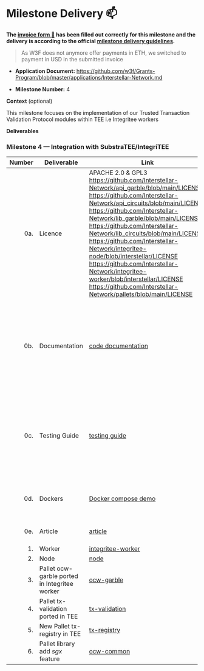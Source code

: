 # Milestone Delivery :mailbox:



**The [invoice form :pencil:](https://docs.google.com/forms/d/e/1FAIpQLSfmNYaoCgrxyhzgoKQ0ynQvnNRoTmgApz9NrMp-hd8mhIiO0A/viewform) has been filled out correctly for this milestone and the delivery is according to the official [milestone delivery guidelines](https://github.com/w3f/Grants-Program/blob/master/docs/milestone-deliverables-guidelines.md).**  

> As W3F does not anymore offer payments in ETH, we switched to payment in USD in the submitted invoice

* **Application Document:** https://github.com/w3f/Grants-Program/blob/master/applications/Interstellar-Network.md

* **Milestone Number:**  4

**Context** (optional)

This milestone focuses on  the implementation of our Trusted Transaction Validation Protocol modules within TEE i.e Integritee workers


**Deliverables**


### Milestone 4 — Integration with SubstraTEE/IntegriTEE


| Number | Deliverable | Link | Notes  |
| -----: | ----------- | -----------|------------ |
| 0a. | Licence  |  APACHE 2.0 & GPL3 https://github.com/Interstellar-Network/api_garble/blob/main/LICENSE  https://github.com/Interstellar-Network/api_circuits/blob/main/LICENSE https://github.com/Interstellar-Network/lib_garble/blob/main/LICENSE https://github.com/Interstellar-Network/lib_circuits/blob/main/LICENSE https://github.com/Interstellar-Network/integritee-node/blob/interstellar/LICENSE https://github.com/Interstellar-Network/integritee-worker/blob/interstellar/LICENSE https://github.com/Interstellar-Network/pallets/blob/main/LICENSE | Only a part of the JustGarble repository is licenced with GPL3 and isolated with APIs |
| 0b. | Documentation  |  [code documentation](https://book.interstellar.gg/M4.html#code-documentation  ) | Please read first Garbled Circuit Factory (GCF) and Trusted Transaction Validation Protocol (TTVP) [overviews](https://book.interstellar.gg/M4.html#garbled-circuit-factory-gcf-overview)   |
| 0c. | Testing Guide | [testing guide](https://book.interstellar.gg/M4.html#testing-guide) | Core functions due to the specificity of the architecture are mainly covered with integration tests |
| 0d. | Dockers | [Docker compose demo](https://github.com/Interstellar-Network/Interstellar-Book/blob/docker-compose/docker-compose.yml) | [How to launch docker compose demo]( https://book.interstellar.gg/M4_demo_tutorial.html)   |
| 0e. | Article | [article](https://book.interstellar.gg/M3.html#article)  |   links in Mx Interstellar Book  |  
| 1. |  Worker |   [integritee-worker](https://github.com/Interstellar-Network/integritee-worker)           |
| 2. |  Node |   [node](https://github.com/Interstellar-Network/integritee-node)           |
| 3. | Pallet ocw-garble ported in Integritee worker| [ocw-garble](https://github.com/Interstellar-Network/pallets/tree/main/pallets/ocw-garble) |        | 
| 4. |  Pallet tx-validation ported in TEE|   [tx-validation](https://github.com/Interstellar-Network/pallets/tree/main/pallets/tx-validation)           |    
| 5. |  New Pallet tx-registry in TEE|   [tx-registry](https://github.com/Interstellar-Network/pallets/tree/main/pallets/tx-registry)           | 
| 6. |  Pallet library add *sgx* feature |   [ocw-common](https://github.com/Interstellar-Network/pallets/tree/main/ocw-common)           | 





 
